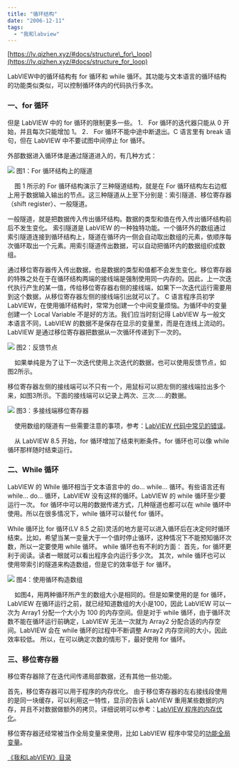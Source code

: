 ```yaml
---
title: "循环结构"
date: "2006-12-11"
tags: 
  - "我和labview"
---
```


[https://lv.qizhen.xyz/#docs/structure\_for\_loop](https://lv.qizhen.xyz/#docs/structure_for_loop)

LabVIEW中的循环结构有 for 循环和 while 循环。其功能与文本语言的循环结构的功能类似类似，可以控制循环体内的代码执行多次。

### 一、for 循环

但是 LabVIEW 中的 for 循环的限制更多一些。 1． For 循环的迭代器只能从 0 开始，并且每次只能增加 1。 2． For 循环不能中途中断退出。C 语言里有 break 语句，但在 LabVIEW 中不要试图中间停止 for 循环。

外部数据进入循环体是通过隧道进入的，有几种方式：

![](http://tkfiles.storage.msn.com/x1pN1mp8dKYgTFV_lNTUY6FnXbNqGwQJTKACAFGBGRc6pS_tvhfbM2T-2EWIF5pAlHvCz9oCJ_SLiXEvyvNggnB4o8Swhx0C-29OFPUL-54D9M) 图1：For 循环结构上的隧道

    图 1 所示的 For 循环结构演示了三种隧道结构，就是在 For 循环结构左右边框上用于数据输入输出的节点。这三种隧道从上至下分别是：索引隧道、移位寄存器（shift register）、一般隧道。

一般隧道，就是把数据传入传出循环结构。数据的类型和值在传入传出循环结构前后不发生变化。 索引隧道是 LabVIEW 的一种独特功能。一个循环外的数组通过索引隧道连接到循环结构上，隧道在循环内一侧会自动取出数组的元素，依顺序每次循环取出一个元素。用索引隧道传出数据，可以自动把循环内的数据组织成数组。

通过移位寄存器传入传出数据，也是数据的类型和值都不会发生变化。移位寄存器的特殊之处在于在循环结构两端的接线端是强制使用同一内存的。因此，上一次迭代执行产生的某一值，传给移位寄存器右侧的接线端，如果下一次迭代运行需要用到这个数据，从移位寄存器左侧的接线端引出就可以了。 C 语言程序员初学 LabVIEW，在使用循环结构时，常常为创建一个中间变量烦恼。为循环中的变量创建一个 Local Variable 不是好的方法。我们应当时刻记得 LabVIEW 与一般文本语言不同，LabVIEW 的数据不是保存在显示的变量里，而是在连线上流动的。LabVIEW 是通过移位寄存器把数据从一次循环传递到下一次的。

![](http://tkfiles.storage.msn.com/x1pN1mp8dKYgTFV_lNTUY6FnV4rFB0smryWk5WuqkVRMgP05h2LkxW9zGt8-PSq7Jnheznp7rpwV2fsNcOwTktrAW7pSKjMyf7lriBnQ2ZOTXo) 图2：反馈节点

    如果单纯是为了让下一次迭代使用上次迭代的数据，也可以使用反馈节点，如图2所示。

移位寄存器左侧的接线端可以不只有一个，用鼠标可以把左侧的接线端拉出多个来，如图3所示。下面的接线端可以记录上两次、三次……的数据。

![](http://tkfiles.storage.msn.com/x1pN1mp8dKYgTFV_lNTUY6FnV4rFB0smryWL_EPwZeM7Azkf0pqmprPQTUscvig97K9FDtlePxKiLUle9N5qx3ZaLk-fZXHilWvUYh7_L9w9aY) 图3：多接线端移位寄存器

    使用数组的隧道有一些需要注意的事项，参考：[LabVIEW 代码中常见的错误](http://ruanqizhen.spaces.live.com/blog/cns!5852D4F797C53FB6!1857.entry)。

    从 LabVIEW 8.5 开始，for 循环增加了结束判断条件。for 循环也可以像 while 循环那样随时结束运行。

### 二、While 循环

LabVIEW 的 While 循环相当于文本语言中的 do... while... 循环。有些语言还有 while... do... 循环，LabVIEW 没有这样的循环。LabVIEW 的 while 循环至少要运行一次。 for 循环中可以用的数据传递方式，几种隧道也都可以在 while 循环中使用。所以在很多情况下，while 循环可以替代 for 循环。

While 循环比 for 循环(LV 8.5 之前)灵活的地方是可以进入循环后在决定何时循环结束。比如，希望当某一变量大于一个值时停止循环，这种情况下不能预知循环次数，所以一定要使用 while 循环。 while 循环也有不利的方面： 首先，for 循环更利于阅读。读者一眼就可以看出程序会内运行多少次。 其次，while 循环也可以使用带索引的隧道来构造数组，但是它的效率低于 for 循环。

![](http://tkfiles.storage.msn.com/x1pN1mp8dKYgTFV_lNTUY6FnSd34QSHiewBrlCbuiqkCwK6ZKa4ASm_KxJIlLfiqpLbCG9nfFwHAMd5q9jkgNNE6NJWsbAptSj0DqPZDJ3kSRDuklWT3DKj8A) 图4：使用循环构造数组

    如图4，用两种循环所产生的数组大小是相同的。但是如果使用的是 for 循环，LabVIEW 在循环运行之前，就已经知道数组的大小是100，因此 LabVIEW 可以一次为 Array1 分配一个大小为 100 的内存空间。但是对于 while 循环，由于循环次数不能在循环运行前确定，LabVIEW 无法一次就为 Array2 分配合适的内存空间。LabVIEW 会在 while 循环的过程中不断调整 Array2 内存空间的大小，因此效率较低。 所以，在可以确定次数的情形下，最好使用 for 循环。

### 三、移位寄存器

移位寄存器除了在迭代间传递局部数据，还有其他一些功能。

首先，移位寄存器可以用于程序的内存优化。 由于移位寄存器的左右接线段使用的是同一块缓存，可以利用这一特性，显示的告诉 LabVIEW 重用某些数据的内存，并且不对数据做额外的拷贝。详细说明可以参考：[LabVIEW 程序的内存优化](http://ruanqizhen.spaces.live.com/blog/cns!5852D4F797C53FB6!1493.entry)。

移位寄存器还经常被当作全局变量来使用，比如 LabVIEW 程序中常见的[功能全局变量](http://ruanqizhen.spaces.live.com/blog/cns!5852D4F797C53FB6!3159.entry)。

[《我和LabVIEW》目录](https://lv.qizhen.xyz/)

